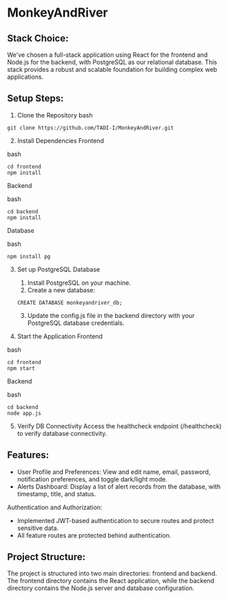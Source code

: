 # MonkeyAndRiver


## Stack Choice:
We've chosen a full-stack application using React for the frontend and Node.js for the backend, with PostgreSQL as our relational database. This stack provides a robust and scalable foundation for building complex web applications.

## Setup Steps:

1. Clone the Repository
bash

```
git clone https://github.com/TADI-I/MonkeyAndRiver.git
```

2. Install Dependencies
Frontend

bash

```
cd frontend
npm install
```

Backend

bash

```
cd backend
npm install
```

Database

bash
```
npm install pg
```

3. Set up PostgreSQL Database
    1. Install PostgreSQL on your machine.
    2. Create a new database:
      ```
      CREATE DATABASE monkeyandriver_db;
      ```
      3. Update the config.js file in the backend directory with your PostgreSQL database credentials.

4. Start the Application
Frontend

bash
```
cd frontend
npm start
```

Backend

bash
```
cd backend
node app.js
```

5. Verify DB Connectivity
Access the healthcheck endpoint (/healthcheck) to verify database connectivity.

## Features:

- User Profile and Preferences: View and edit name, email, password, notification preferences, and toggle dark/light mode.
- Alerts Dashboard: Display a list of alert records from the database, with timestamp, title, and status.

Authentication and Authorization:

- Implemented JWT-based authentication to secure routes and protect sensitive data.
- All feature routes are protected behind authentication.

## Project Structure:

The project is structured into two main directories: frontend and backend. The frontend directory contains the React application, while the backend directory contains the Node.js server and database configuration.
